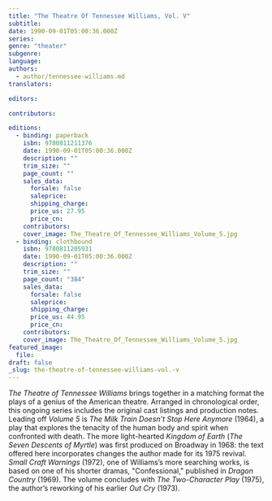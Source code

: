 ```yaml
---
title: "The Theatre Of Tennessee Williams, Vol. V"
subtitle:
date: 1990-09-01T05:00:36.000Z
series:
genre: "theater"
subgenre:
language:
authors:
  - author/tennessee-williams.md
translators:

editors:

contributors:

editions:
  - binding: paperback
    isbn: 9780811211376
    date: 1990-09-01T05:00:36.000Z
    description: ""
    trim_size: ""
    page_count: ""
    sales_data:
      forsale: false
      saleprice:
      shipping_charge:
      price_us: 27.95
      price_cn:
    contributors:
    cover_image: The_Theatre_Of_Tennessee_Williams_Volume_5.jpg
  - binding: clothbound
    isbn: 9780811205931
    date: 1990-09-01T05:00:36.000Z
    description: ""
    trim_size: ""
    page_count: "384"
    sales_data:
      forsale: false
      saleprice:
      shipping_charge:
      price_us: 44.95
      price_cn:
    contributors:
    cover_image: The_Theatre_Of_Tennessee_Williams_Volume_5.jpg
featured_image:
  file:
draft: false
_slug: the-theatre-of-tennessee-williams-vol.-v
---
```


_The Theatre of Tennessee Williams_ brings together in a matching format the plays of a genius of the American theatre. Arranged in chronological order, this ongoing series includes the original cast listings and production notes. Leading off _Volume 5_ is _The Milk Train Doesn’t Stop Here Anymore_ (1964), a play that explores the tenacity of the human body and spirit when confronted with death. The more light-hearted _Kingdom of Earth_ (_The Seven Descents of Myrtle_) was first produced on Broadway in 1968: the text offered here incorporates changes the author made for its 1975 revival. _Small Craft Warnings_ (1972), one of Williams’s more searching works, is based on one of his shorter dramas, "Confessional," published in _Dragon Country_ (1969). The volume concludes with _The Two-Character Play_ (1975), the author’s reworking of his earlier _Out Cry_ (1973).

